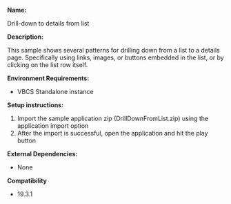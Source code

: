 **Name:**

Drill-down to details from list

**Description:**

This sample shows several patterns for drilling down from a list to a details page. Specifically using links, images, or buttons embedded in the list, or by clicking on the list row itself. 

**Environment Requirements:**

* VBCS Standalone instance

**Setup instructions:**

1. Import the sample application zip (DrillDownFromList.zip) using the application import option
1. After the import is successful, open the application and hit the play button

**External Dependencies:**

* None

**Compatibility**

* 19.3.1